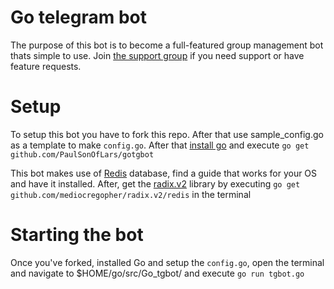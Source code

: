 # Go telegram bot

The purpose of this bot is to become a full-featured group management bot thats simple to use. Join [the support group](https://t.me/GotgbotChat) if you need support or have feature requests.

# Setup
To setup this bot you have to fork this repo. After that use sample_config.go as a template to make `config.go`. After that [install go](https://golang.org/dl/) and execute `go get github.com/PaulSonOfLars/gotgbot`

This bot makes use of [Redis](https://redis.io/) database, find a guide that works for your OS and have it installed. After, get the [radix.v2](https://github.com/mediocregopher/radix.v2/) library by executing `go get github.com/mediocregopher/radix.v2/redis` in the terminal

# Starting the bot

Once you've forked, installed Go and setup the `config.go`, open the terminal and navigate to $HOME/go/src/Go_tgbot/ and execute `go run tgbot.go` 
